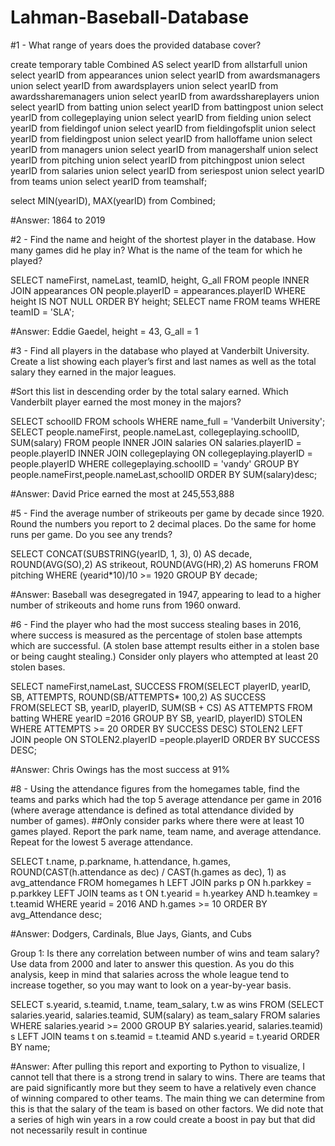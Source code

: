 # Lahman-Baseball-Database

#1 - What range of years does the provided database cover?

create temporary table Combined AS
select yearID from allstarfull
union
select yearID from appearances
union
select yearID from awardsmanagers
union
select yearID from awardsplayers
union
select yearID from awardssharemanagers
union
select yearID from awardsshareplayers
union
select yearID from batting
union
select yearID from battingpost
union
select yearID from collegeplaying
union
select yearID from fielding
union
select yearID from fieldingof
union
select yearID from fieldingofsplit
union
select yearID from fieldingpost
union
select yearID from halloffame
union
select yearID from managers
union
select yearID from managershalf
union
select yearID from pitching
union
select yearID from pitchingpost
union
select yearID from salaries
union
select yearID from seriespost
union
select yearID from teams
union
select yearID from teamshalf;


select MIN(yearID), MAX(yearID) from Combined;

#Answer: 1864 to 2019

#2 - Find the name and height of the shortest player in the database. How many games
did he play in? What is the name of the team for which he played?

SELECT nameFirst, nameLast, teamID, height, G_all
FROM people
INNER JOIN appearances
ON people.playerID = appearances.playerID
WHERE height IS NOT NULL
ORDER BY height;
SELECT name
FROM teams
WHERE teamID = 'SLA';

#Answer: Eddie Gaedel, height = 43, G_all = 1

#3 - Find all players in the database who played at Vanderbilt University. Create a list
showing each player’s first and last names as well as the total salary they earned in the
major leagues.

#Sort this list in descending order by the total salary earned. Which Vanderbilt player
earned the most money in the majors?

SELECT schoolID
FROM schools
WHERE name_full = 'Vanderbilt University';
SELECT people.nameFirst, people.nameLast, collegeplaying.schoolID, SUM(salary)
FROM people
INNER JOIN salaries ON salaries.playerID = people.playerID
INNER JOIN collegeplaying ON collegeplaying.playerID = people.playerID
WHERE collegeplaying.schoolID = 'vandy'
GROUP BY people.nameFirst,people.nameLast,schoolID
ORDER BY SUM(salary)desc;

#Answer: David Price earned the most at 245,553,888

#5 - Find the average number of strikeouts per game by decade since 1920. Round the
numbers you report to 2 decimal places. Do the same for home runs per game. Do you
see any trends?

SELECT CONCAT(SUBSTRING(yearID, 1, 3), 0) AS decade,
ROUND(AVG(SO),2) AS strikeout,
ROUND(AVG(HR),2) AS homeruns
FROM pitching
WHERE (yearid*10)/10 >= 1920
GROUP BY decade;

#Answer: Baseball was desegregated in 1947, appearing to lead to a higher number of
strikeouts and home runs from 1960 onward.

#6 - Find the player who had the most success stealing bases in 2016, where success is
measured as the percentage of stolen base attempts which are successful.
(A stolen base attempt results either in a stolen base or being caught stealing.) Consider
only players who attempted at least 20 stolen bases.

SELECT nameFirst,nameLast, SUCCESS
FROM(SELECT playerID, yearID, SB, ATTEMPTS, ROUND(SB/ATTEMPTS* 100,2) AS
SUCCESS
FROM(SELECT SB, yearID, playerID, SUM(SB + CS) AS ATTEMPTS
FROM batting
WHERE yearID =2016
GROUP BY SB, yearID, playerID) STOLEN
WHERE ATTEMPTS >= 20
ORDER BY SUCCESS DESC) STOLEN2
LEFT JOIN people
ON STOLEN2.playerID =people.playerID
ORDER BY SUCCESS DESC;

#Answer: Chris Owings has the most success at 91%

#8 - Using the attendance figures from the homegames table, find the teams and parks
which had the top 5 average attendance per game in 2016 (where average attendance is
defined as total attendance divided by number of games).
##Only consider parks where there were at least 10 games played. Report the park name,
team name, and average attendance. Repeat for the lowest 5 average attendance.

SELECT t.name, p.parkname, h.attendance, h.games,
ROUND(CAST(h.attendance as dec) / CAST(h.games as dec), 1) as avg_attendance
FROM homegames h
LEFT JOIN parks p ON h.parkkey = p.parkkey
LEFT JOIN teams as t ON t.yearid = h.yearkey AND h.teamkey = t.teamid
WHERE yearid = 2016 AND h.games >= 10
ORDER BY avg_Attendance desc;

#Answer: Dodgers, Cardinals, Blue Jays, Giants, and Cubs

Group 1: Is there any correlation between number of wins and team salary? Use data
from 2000 and later to answer this question. As you do this analysis, keep in mind that
salaries across the whole league tend to increase together, so you may want to look on a
year-by-year basis.

SELECT s.yearid, s.teamid, t.name, team_salary, t.w as wins
FROM (SELECT salaries.yearid, salaries.teamid, SUM(salary) as team_salary
FROM salaries
WHERE salaries.yearid >= 2000
GROUP BY salaries.yearid, salaries.teamid) s
LEFT JOIN teams t on s.teamid = t.teamid AND s.yearid = t.yearid
ORDER BY name;

#Answer: After pulling this report and exporting to Python to visualize, I cannot tell that
there is a strong trend in salary to wins. There are teams that are paid significantly more
but they seem to have a relatively even chance of winning compared to other teams. The
main thing we can determine from this is that the salary of the team is based on other
factors. We did note that a series of high win years in a row could create a boost in pay
but that did not necessarily result in continue
